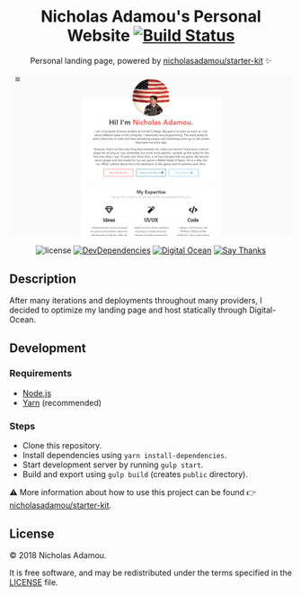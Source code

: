 <div align="center">

# Nicholas Adamou's Personal Website [![Build Status](https://travis-ci.org/nicholasadamou/nicholasadamou.github.io.svg?branch=master)](https://travis-ci.org/nicholasadamou/nicholasadamou.github.io)

Personal landing page, powered by [nicholasadamou/starter-kit](https://github.com/nicholasadamou/starter-kit) ✨

![Project Preview](previews/preview.png)

![license](https://img.shields.io/apm/l/vim-mode.svg)
[![DevDependencies](https://img.shields.io/david/dev/nicholasadamou/nicholasadamou.github.io.svg?style=flat-square)](https://david-dm.org/nicholasadamou/nicholasadamou.github.io#info=devDependencies)
[![Digital Ocean](https://img.shields.io/badge/deployed-digitalocean-0080ff.svg?style=flat-square)](https://m.do.co/c/5347e65ea75c)
[![Say Thanks](https://img.shields.io/badge/say-thanks-ff69b4.svg)](https://saythanks.io/to/NicholasAdamou)

</div>

## Description

After many iterations and deployments throughout many providers, I decided to
optimize my landing page and host statically through Digital-Ocean.

## Development

### Requirements

-   [Node.js](https://nodejs.org/en/)
-   [Yarn](https://yarnpkg.com/en/) (recommended)

### Steps

-   Clone this repository.
-   Install dependencies using `yarn install-dependencies`.
-   Start development server by running `gulp start`.
-   Build and export using `gulp build` (creates `public` directory).

⚠️ More information about how to use this project can be found 👉 [nicholasadamou/starter-kit](https://github.com/nicholasadamou/starter-kit).

## License

© 2018 Nicholas Adamou.

It is free software, and may be redistributed under the terms specified in the [LICENSE] file.

[license]: LICENSE
